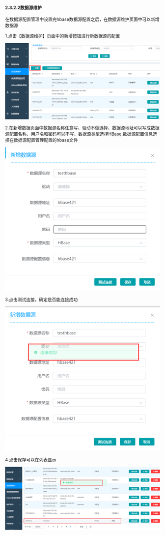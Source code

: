 #### 2.3.2.2数据源维护 

​       在数据源配置管理中设置完hbase数据源配置之后，在数据源维护页面中可以新增数据源

1.点击【数据源维护】页面中的新增按钮进行新数据源的配置

![image-20210421141429441](3.3.2.2%E6%95%B0%E6%8D%AE%E6%BA%90%E7%BB%B4%E6%8A%A4.assets/image-20210421141429441.png)

2.在新增数据页面中数据源名称任意写、驱动不做选择、数据源地址可以写成数据源配置名称、用户名和密码可以不写、数据源类型选择HBase,数据源配置信息选择在数据源配置管理配置的hbase文件

![image-20210421141609878](3.3.2.2%E6%95%B0%E6%8D%AE%E6%BA%90%E7%BB%B4%E6%8A%A4.assets/image-20210421141609878.png)

3.点击测试连接，确定是否能连接成功

![image-20210421143117306](3.3.2.2%E6%95%B0%E6%8D%AE%E6%BA%90%E7%BB%B4%E6%8A%A4.assets/image-20210421143117306.png)

4.点击保存可以在列表显示

![image-20210421143303011](3.3.2.2%E6%95%B0%E6%8D%AE%E6%BA%90%E7%BB%B4%E6%8A%A4.assets/image-20210421143303011.png)

